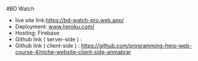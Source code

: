#BD Watch

- live site link:https://bd-watch-pro.web.app/
- Deployment: www.heroku.com/
- Hosting: Firebase
- Github link ( server-side ) : 
- Github link ( client-side ) : https://github.com/programming-hero-web-course-4/niche-website-client-side-anmabrar
